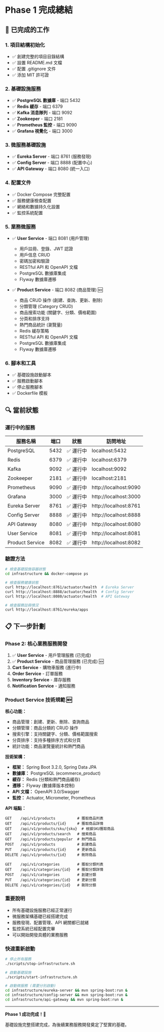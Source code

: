 # Phase 1 完成總結

## 🎉 已完成的工作

### 1. 項目結構初始化

- ✅ 創建完整的項目目錄結構
- ✅ 設置 README.md 文檔
- ✅ 配置 .gitignore 文件
- ✅ 添加 MIT 許可證

### 2. 基礎設施服務

- ✅ **PostgreSQL 數據庫** - 端口 5432
- ✅ **Redis 緩存** - 端口 6379
- ✅ **Kafka 消息隊列** - 端口 9092
- ✅ **Zookeeper** - 端口 2181
- ✅ **Prometheus 監控** - 端口 9090
- ✅ **Grafana 視覺化** - 端口 3000

### 3. 微服務基礎設施

- ✅ **Eureka Server** - 端口 8761 (服務發現)
- ✅ **Config Server** - 端口 8888 (配置中心)
- ✅ **API Gateway** - 端口 8080 (統一入口)

### 4. 配置文件

- ✅ Docker Compose 完整配置
- ✅ 服務健康檢查配置
- ✅ 網絡和數據持久化設置
- ✅ 監控系統配置

### 5. 業務微服務

- ✅ **User Service** - 端口 8081 (用戶管理)

  - 用戶註冊、登錄、JWT 認證
  - 用戶信息 CRUD
  - 密碼加密和驗證
  - RESTful API 和 OpenAPI 文檔
  - PostgreSQL 數據庫集成
  - Flyway 數據庫遷移

- ✅ **Product Service** - 端口 8082 (商品管理) 🆕
  - 商品 CRUD 操作 (創建、查詢、更新、刪除)
  - 分類管理 (Category CRUD)
  - 商品搜索功能 (關鍵字、分類、價格範圍)
  - 分頁和排序支持
  - 熱門商品統計 (瀏覽量)
  - Redis 緩存策略
  - RESTful API 和 OpenAPI 文檔
  - PostgreSQL 數據庫集成
  - Flyway 數據庫遷移

### 6. 腳本和工具

- ✅ 基礎設施啟動腳本
- ✅ 服務啟動腳本
- ✅ 停止服務腳本
- ✅ Dockerfile 模板

## 🔍 當前狀態

### 運行中的服務

| 服務名稱        | 端口 | 狀態      | 訪問地址              |
| --------------- | ---- | --------- | --------------------- |
| PostgreSQL      | 5432 | ✅ 運行中 | localhost:5432        |
| Redis           | 6379 | ✅ 運行中 | localhost:6379        |
| Kafka           | 9092 | ✅ 運行中 | localhost:9092        |
| Zookeeper       | 2181 | ✅ 運行中 | localhost:2181        |
| Prometheus      | 9090 | ✅ 運行中 | http://localhost:9090 |
| Grafana         | 3000 | ✅ 運行中 | http://localhost:3000 |
| Eureka Server   | 8761 | ✅ 運行中 | http://localhost:8761 |
| Config Server   | 8888 | ✅ 運行中 | http://localhost:8888 |
| API Gateway     | 8080 | ✅ 運行中 | http://localhost:8080 |
| User Service    | 8081 | ✅ 運行中 | http://localhost:8081 |
| Product Service | 8082 | ✅ 運行中 | http://localhost:8082 |

### 驗證方法

```bash
# 檢查基礎設施容器狀態
cd infrastructure && docker-compose ps

# 檢查服務健康狀態
curl http://localhost:8761/actuator/health  # Eureka Server
curl http://localhost:8888/actuator/health  # Config Server
curl http://localhost:8080/actuator/health  # API Gateway

# 檢查服務註冊情況
curl http://localhost:8761/eureka/apps
```

## 📋 下一步計劃

### Phase 2: 核心業務服務開發

1. ✅ **User Service** - 用戶管理服務 (已完成)
2. ✅ **Product Service** - 商品管理服務 (已完成) 🆕
3. **Cart Service** - 購物車服務 (進行中)
4. **Order Service** - 訂單服務
5. **Inventory Service** - 庫存服務
6. **Notification Service** - 通知服務

### Product Service 技術規範 🆕

**核心功能：**

- 商品管理：創建、更新、刪除、查詢商品
- 分類管理：商品分類的 CRUD 操作
- 搜索引擎：支持關鍵字、分類、價格範圍搜索
- 分頁排序：支持多種排序方式和分頁
- 統計功能：商品瀏覽量統計和熱門商品

**技術架構：**

- **框架：** Spring Boot 3.2.0, Spring Data JPA
- **數據庫：** PostgreSQL (ecommerce_product)
- **緩存：** Redis (分類和熱門商品緩存)
- **遷移：** Flyway (數據庫版本控制)
- **API 文檔：** OpenAPI 3.0/Swagger
- **監控：** Actuator, Micrometer, Prometheus

**API 端點：**

```
GET    /api/v1/products          # 獲取商品列表
GET    /api/v1/products/{id}     # 獲取商品詳情
GET    /api/v1/products/sku/{sku}  # 根據SKU獲取商品
GET    /api/v1/products/search   # 搜索商品
GET    /api/v1/products/popular  # 熱門商品
POST   /api/v1/products          # 創建商品
PUT    /api/v1/products/{id}     # 更新商品
DELETE /api/v1/products/{id}     # 刪除商品

GET    /api/v1/categories        # 獲取分類列表
GET    /api/v1/categories/{id}   # 獲取分類詳情
POST   /api/v1/categories        # 創建分類
PUT    /api/v1/categories/{id}   # 更新分類
DELETE /api/v1/categories/{id}   # 刪除分類
```

### 重要說明

- 所有基礎設施服務已經正常運行
- 微服務架構基礎已經搭建完成
- 服務發現、配置管理、API 網關都已就緒
- 監控系統已經配置完畢
- 可以開始開發具體的業務服務

### 快速重新啟動

```bash
# 停止所有服務
./scripts/stop-infrastructure.sh

# 啟動基礎設施
./scripts/start-infrastructure.sh

# 啟動微服務 (需要分別啟動)
cd infrastructure/eureka-server && mvn spring-boot:run &
cd infrastructure/config-server && mvn spring-boot:run &
cd infrastructure/api-gateway && mvn spring-boot:run &
```

---

**Phase 1 成功完成！🎉**

基礎設施完整搭建完成，為後續業務服務開發奠定了堅實的基礎。
